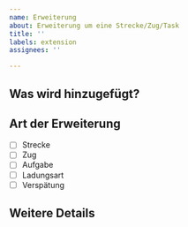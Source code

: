 ```yaml
---
name: Erweiterung
about: Erweiterung um eine Strecke/Zug/Task
title: ''
labels: extension
assignees: ''

---
```


## Was wird hinzugefügt?

## Art der Erweiterung
- [ ] Strecke
- [ ] Zug
- [ ] Aufgabe
- [ ] Ladungsart
- [ ] Verspätung

## Weitere Details
